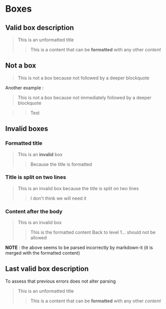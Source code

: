 # Boxes

## Valid box description

> This is an unformatted title
>> This is a content that can be **formatted**
>> with any other *content*

## Not a box

> This is not a *box* because not followed by a deeper blockquote

Another example :

> This is not a *box* because not immediately followed by a deeper blockquote
<!-- markdownlint-disable-next-line -->

>> Test

## Invalid boxes

### Formatted title

> This is an **invalid** box
>> Because the title is formatted

### Title is split on two lines

> This is an invalid box
> because the title is split on two lines
>> I don't think we will need it

### Content after the body

> This is an invalid box
>> This is the formatted content
> Back to level 1... should not be allowed

**NOTE** : the above seems to be parsed incorrectly by markdown-it (it is merged with the formatted content)

## Last valid box description

To assess that previous errors does not alter parsing

> This is an unformatted title
>> This is a content that can be **formatted**
>> with any other *content*
